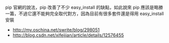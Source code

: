 pip 官網的說法，pip 改善了不少 easy_install 的缺點，如此說來 pip 應該是略勝一籌，不過它還不能夠完全取代對方，因為目前有很多套件還是得用 easy_install 安裝

 - http://my.oschina.net/swrite/blog/298051
 - http://blog.csdn.net/xifeijian/article/details/12576455